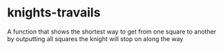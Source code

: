 # knights-travails

A function that shows the shortest way to get from one square to another by outputting all squares the knight will stop on along the way
